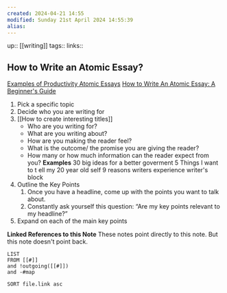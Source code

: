```yaml
---
created: 2024-04-21 14:55 
modified: Sunday 21st April 2024 14:55:39
alias: 
---
```

up::  [[writing]]
tags:: 
links::

## How to Write an Atomic Essay?

[Examples of Productivity Atomic Essays](https://twitter.com/julia_saxena/status/1373253118297772032)
[How to Write An Atomic Essay: A Beginner's Guide](https://www.ship30for30.com/post/how-to-write-an-atomic-essay-a-beginners-guide)


1. Pick a specific topic
2. Decide who you are writing for
3.  [[How to create interesting titles]]
	- Who are you writing for?
	- What are you writing about?
	- How are you making the reader feel?
	- What is the outcome/ the promise you are giving the reader?
	- How many or how much information can the reader expect from you?
	**Examples**
		30 big ideas for a better goverment
		5 Things I want to t ell my 20 year old self
		9 reasons writers experience writer's block
4. Outline the Key Points
	1.  Once you have a headline, come up with the points you want to talk about. 
	2. Constantly ask yourself this question: “Are my key points relevant to my headline?”
5. Expand on each of the main key points

**Linked References to this Note**
These notes point directly to this note. But this note doesn't point back.
```dataview
LIST
FROM [[#]]
and !outgoing([[#]])
and -#map

SORT file.link asc
```



